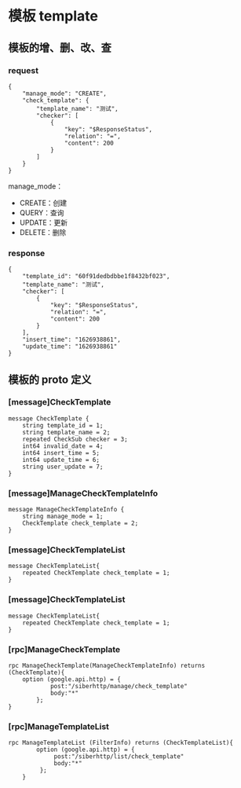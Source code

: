 # 模板 template

## 模板的增、删、改、查

### request

```text
{
    "manage_mode": "CREATE",
    "check_template": {
        "template_name": "测试",
        "checker": [
            {
                "key": "$ResponseStatus",
                "relation": "=",
                "content": 200
            }
        ]
    }
}
```

manage\_mode：

* CREATE：创建
* QUERY：查询
* UPDATE：更新
* DELETE：删除

### response

```text
{
    "template_id": "60f91dedbdbbe1f8432bf023",
    "template_name": "测试",
    "checker": [
        {
            "key": "$ResponseStatus",
            "relation": "=",
            "content": 200
        }
    ],
    "insert_time": "1626938861",
    "update_time": "1626938861"
}
```



## 模板的 proto 定义

### \[message\]CheckTemplate

```text
message CheckTemplate {
    string template_id = 1;
    string template_name = 2;
    repeated CheckSub checker = 3;
    int64 invalid_date = 4;
    int64 insert_time = 5;
    int64 update_time = 6;
    string user_update = 7;
}
```

### \[message\]ManageCheckTemplateInfo

```text
message ManageCheckTemplateInfo {
    string manage_mode = 1;
    CheckTemplate check_template = 2;
}
```

### \[message\]CheckTemplateList

```text
message CheckTemplateList{
    repeated CheckTemplate check_template = 1;
}
```

### \[message\]CheckTemplateList

```text
message CheckTemplateList{
    repeated CheckTemplate check_template = 1;
}
```

### \[rpc\]ManageCheckTemplate

```text
rpc ManageCheckTemplate(ManageCheckTemplateInfo) returns (CheckTemplate){
    option (google.api.http) = {
            post:"/siberhttp/manage/check_template"
            body:"*"
        };
}
```

### \[rpc\]ManageTemplateList

```text
rpc ManageTemplateList (FilterInfo) returns (CheckTemplateList){
        option (google.api.http) = {
             post:"/siberhttp/list/check_template"
             body:"*"
         };
    }
```

